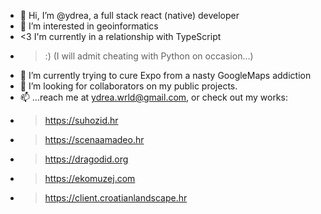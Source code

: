 - 👋 Hi, I’m @ydrea, a full stack react (native) developer 
- 👀 I’m interested in geoinformatics
- <3 I'm currently in a relationship with TypeScript
- >:) (I will admit cheating with Python on occasion...)
- 🌱 I’m currently trying to cure Expo from a nasty GoogleMaps addiction 
- 💞️ I’m looking for collaborators on my public projects.
- 📫 ...reach me at ydrea.wrld@gmail.com, or check out my works:
- > https://suhozid.hr
- > https://scenaamadeo.hr
- > https://dragodid.org
- > https://ekomuzej.com
- > https://client.croatianlandscape.hr

<!---
ydrea/ydrea is a ✨ special ✨ repository because its `README.md` (this file) appears on your GitHub profile.
You can click the Preview link to take a look at your changes.
--->
